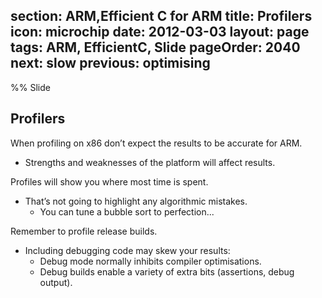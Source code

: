 section: ARM,Efficient C for ARM
title: Profilers
icon: microchip
date: 2012-03-03
layout: page
tags: ARM, EfficientC, Slide
pageOrder: 2040
next: slow
previous: optimising
----

%% Slide

## Profilers

When profiling on x86 don’t expect the results to be accurate for ARM.

* Strengths and weaknesses of the platform will affect results.

Profiles will show you where most time is spent.

* That’s not going to highlight any algorithmic mistakes.
  * You can tune a bubble sort to perfection...

Remember to profile release builds.

* Including debugging code may skew your results:
  * Debug mode normally inhibits compiler optimisations.
  * Debug builds enable a variety of extra bits (assertions, debug output).
